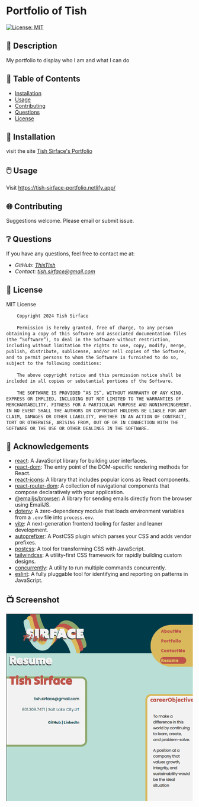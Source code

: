 # **Portfolio of Tish**


[![License: MIT](https://img.shields.io/badge/License-MIT-yellow.svg)](https://opensource.org/licenses/MIT)


## 📰 Description

My portfolio to display who I am and what I can do

## 🔎 Table of Contents

- [Installation](#installation)
- [Usage](#usage)
- [Contributing](#contributing)
- [Questions](#questions)
- [License](#license)

## 💾 Installation <a id="installation"></a>

visit the site [Tish Sirface's Portfolio](https://tish-sirface-portfolio.netlify.app/)

## 🖱️ Usage <a id="usage"></a>


Visit https://tish-sirface-portfolio.netlify.app/

## 🌐 Contributing <a id="contributing"></a>

Suggestions welcome. Please email or submit issue.

## ❔ Questions <a id="questions"></a>


If you have any questions, feel free to contact me at:

- *GitHub: [ThisTish](https://github.com/ThisTish)*
- *Contact: tish.sirface@gmail.com*

## 🪪 License <a id="license"></a>

MIT License

        Copyright 2024 Tish Sirface

        Permission is hereby granted, free of charge, to any person obtaining a copy of this software and associated documentation files (the “Software”), to deal in the Software without restriction, including without limitation the rights to use, copy, modify, merge, publish, distribute, sublicense, and/or sell copies of the Software, and to permit persons to whom the Software is furnished to do so, subject to the following conditions:
        
        The above copyright notice and this permission notice shall be included in all copies or substantial portions of the Software.
        
        THE SOFTWARE IS PROVIDED “AS IS”, WITHOUT WARRANTY OF ANY KIND, EXPRESS OR IMPLIED, INCLUDING BUT NOT LIMITED TO THE WARRANTIES OF MERCHANTABILITY, FITNESS FOR A PARTICULAR PURPOSE AND NONINFRINGEMENT. IN NO EVENT SHALL THE AUTHORS OR COPYRIGHT HOLDERS BE LIABLE FOR ANY CLAIM, DAMAGES OR OTHER LIABILITY, WHETHER IN AN ACTION OF CONTRACT, TORT OR OTHERWISE, ARISING FROM, OUT OF OR IN CONNECTION WITH THE SOFTWARE OR THE USE OR OTHER DEALINGS IN THE SOFTWARE.



## 🙌 Acknowledgements <a id="acknowledgments"></a>

- [react](https://www.npmjs.com/package/react): A JavaScript library for building user interfaces.
- [react-dom](https://www.npmjs.com/package/react-dom): The entry point of the DOM-specific rendering methods for React.
- [react-icons](https://www.npmjs.com/package/react-icons): A library that includes popular icons as React components.
- [react-router-dom](https://www.npmjs.com/package/react-router-dom): A collection of navigational components that compose declaratively with your application.
- [@emailjs/browser](https://www.npmjs.com/package/@emailjs/browser): A library for sending emails directly from the browser using EmailJS.
- [dotenv](https://www.npmjs.com/package/dotenv): A zero-dependency module that loads environment variables from a `.env` file into `process.env`.
- [vite](https://www.npmjs.com/package/vite): A next-generation frontend tooling for faster and leaner development.
- [autoprefixer](https://www.npmjs.com/package/autoprefixer): A PostCSS plugin which parses your CSS and adds vendor prefixes.
- [postcss](https://www.npmjs.com/package/postcss): A tool for transforming CSS with JavaScript.
- [tailwindcss](https://www.npmjs.com/package/tailwindcss): A utility-first CSS framework for rapidly building custom designs.
- [concurrently](https://www.npmjs.com/package/concurrently): A utility to run multiple commands concurrently.
- [eslint](https://www.npmjs.com/package/eslint): A fully pluggable tool for identifying and reporting on patterns in JavaScript.


## 📺 Screenshot

![Screenshot of site](assets/PortoflioScreenshot.png)